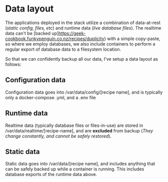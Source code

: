# Data layout

The applications deployed in the stack utilize a combination of data-at-rest (_static config, files, etc_) and runtime data (_live database files_). The realtime data can't be [backed up]https://geek-cookbook.funkypenguin.co.nz/recipes/duplicity) with a simple copy-paste, so where we employ databases, we also include containers to perform a regular export of database data to a filesystem location.

So that we can confidently backup all our data, I've setup a data layout as follows:

## Configuration data

Configuration data goes into /var/data/config/[recipe name], and is typically only a docker-compose .yml, and a .env file

## Runtime data

Realtime data (typically database files or files-in-use) are stored in /var/data/realtime/[recipe-name], and are **excluded** from backup (_They change constantly, and cannot be safely restored_).

## Static data

Static data goes into /var/data/[recipe name], and includes anything that can be safely backed up while a container is running. This includes database exports of the runtime data above.